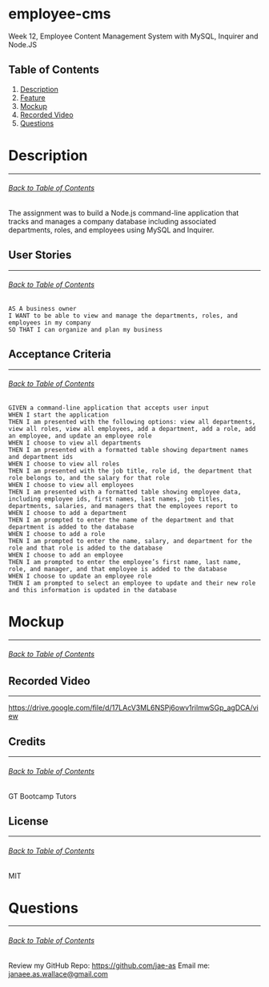 # employee-cms
Week 12, Employee Content Management System with MySQL, Inquirer and Node.JS

## Table of Contents
1. [Description](#Description)
2. [Feature](#Feature)
3. [Mockup](#Mockup)
4. [Recorded Video](#Recorded-Video)
5. [Questions](#Questions)

# Description
***
###### [Back to Table of Contents](#Table-of-Contents)
The assignment was to build a Node.js command-line application that tracks and manages a company database including associated departments, roles, and employees using MySQL and Inquirer.

## User Stories
***
###### [Back to Table of Contents](#Table-of-Contents)
```
AS A business owner
I WANT to be able to view and manage the departments, roles, and employees in my company
SO THAT I can organize and plan my business
```

## Acceptance Criteria
***
###### [Back to Table of Contents](#Table-of-Contents)
```
GIVEN a command-line application that accepts user input
WHEN I start the application
THEN I am presented with the following options: view all departments, view all roles, view all employees, add a department, add a role, add an employee, and update an employee role
WHEN I choose to view all departments
THEN I am presented with a formatted table showing department names and department ids
WHEN I choose to view all roles
THEN I am presented with the job title, role id, the department that role belongs to, and the salary for that role
WHEN I choose to view all employees
THEN I am presented with a formatted table showing employee data, including employee ids, first names, last names, job titles, departments, salaries, and managers that the employees report to
WHEN I choose to add a department
THEN I am prompted to enter the name of the department and that department is added to the database
WHEN I choose to add a role
THEN I am prompted to enter the name, salary, and department for the role and that role is added to the database
WHEN I choose to add an employee
THEN I am prompted to enter the employee’s first name, last name, role, and manager, and that employee is added to the database
WHEN I choose to update an employee role
THEN I am prompted to select an employee to update and their new role and this information is updated in the database
```

# Mockup
***
###### [Back to Table of Contents](#Table-of-Contents)

## Recorded Video
***
https://drive.google.com/file/d/17LAcV3ML6NSPj6owv1rilmwSGp_agDCA/view

## Credits
***
###### [Back to Table of Contents](#Table-of-Contents)
GT Bootcamp Tutors

## License
***
###### [Back to Table of Contents](#Table-of-Contents)
MIT

# Questions
***
###### [Back to Table of Contents](#Table-of-Contents)
Review my GitHub Repo: https://github.com/jae-as
Email me: janaee.as.wallace@gmail.com